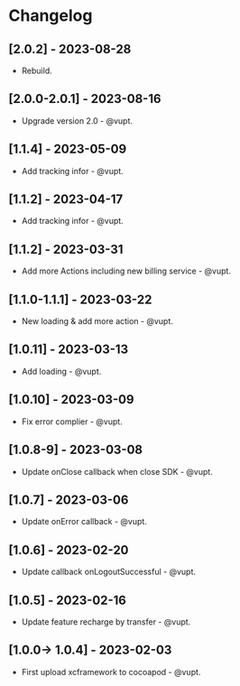 # Changelog

## [2.0.2] - 2023-08-28
* Rebuild.

## [2.0.0-2.0.1] - 2023-08-16
* Upgrade version 2.0 - @vupt.

## [1.1.4] - 2023-05-09
* Add tracking infor - @vupt.

## [1.1.2] - 2023-04-17
* Add tracking infor - @vupt.

## [1.1.2] - 2023-03-31
* Add more Actions including new billing service - @vupt.

## [1.1.0-1.1.1] - 2023-03-22
* New loading & add more action - @vupt.

## [1.0.11] - 2023-03-13
* Add loading - @vupt.

## [1.0.10] - 2023-03-09
* Fix error complier - @vupt.

## [1.0.8-9] - 2023-03-08
* Update onClose callback when close SDK - @vupt.

## [1.0.7] - 2023-03-06
* Update onError callback - @vupt.

## [1.0.6] - 2023-02-20
* Update callback onLogoutSuccessful - @vupt.

## [1.0.5] - 2023-02-16
* Update feature recharge by transfer - @vupt.

## [1.0.0-> 1.0.4] - 2023-02-03
* First upload xcframework to cocoapod - @vupt.

